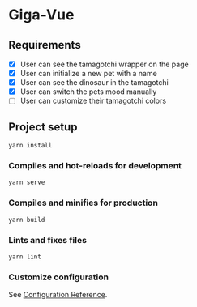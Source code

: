 # Giga-Vue

## Requirements

- [x] User can see the tamagotchi wrapper on the page
- [x] User can initialize a new pet with a name
- [x] User can see the dinosaur in the tamagotchi
- [x] User can switch the pets mood manually
- [ ] User can customize their tamagotchi colors

## Project setup

```
yarn install
```

### Compiles and hot-reloads for development

```
yarn serve
```

### Compiles and minifies for production

```
yarn build
```

### Lints and fixes files

```
yarn lint
```

### Customize configuration

See [Configuration Reference](https://cli.vuejs.org/config/).
